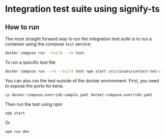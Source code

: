 # Integration test suite using signify-ts

## How to run


The most straight forward way to run the integration test suite is to run a container using the compose `test` service:

```bash
docker compose run --build --rm test
```

To run a specific test file:

```bash
docker compose run --rm --build test npm start src/issues/contact-not-added-after-deletion.test.ts
```

You can also run the test outside of the docker environment. First, you need to expose the ports for keria.

```bash
cp docker-compose.override-sample.yaml docker-compose.override.yaml
```

Then run the test using npm

```bash
npm start
```

Or

```bash
npm run dev
```
